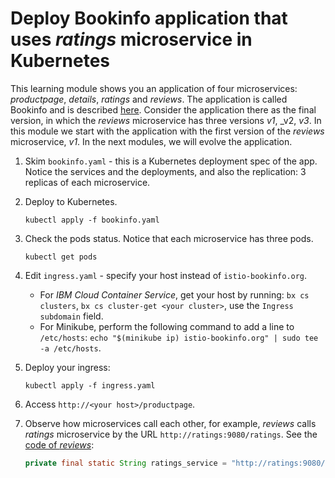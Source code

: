 # Deploy Bookinfo application that uses _ratings_ microservice in Kubernetes

This learning module shows you an application of four microservices: _productpage_, _details_, _ratings_ and _reviews_. The application is called Bookinfo and is described [here](https://istio.io/docs/guides/bookinfo.html). Consider the application there as the final version, in which the _reviews_ microservice has three versions _v1_, _v2, _v3_. In this module we start with the application with the first version of the _reviews_ microservice, _v1_. In the next modules, we will evolve the application.

1. Skim `bookinfo.yaml` - this is a Kubernetes deployment spec of the app. Notice the services and the deployments, and also the replication: 3 replicas of each microservice.

1. Deploy to Kubernetes.
   ```
   kubectl apply -f bookinfo.yaml
   ```
1. Check the pods status. Notice that each microservice has three pods.
   ```
   kubectl get pods
   ```
1. Edit `ingress.yaml` - specify your host instead of `istio-bookinfo.org`.
    * For _IBM Cloud Container Service_, get your host by running: `bx cs clusters`, `bx cs cluster-get <your cluster>`, use the `Ingress subdomain` field.
    * For Minikube, perform the following command to add a line to `/etc/hosts`: `echo "$(minikube ip) istio-bookinfo.org" | sudo tee -a /etc/hosts`.

1. Deploy your ingress:
   ```
   kubectl apply -f ingress.yaml
   ```

1. Access `http://<your host>/productpage`.

1. Observe how microservices call each other, for example, _reviews_ calls _ratings_ microservice by the URL `http://ratings:9080/ratings`. See the [code of _reviews_](https://github.com/istio/istio/blob/master/samples/bookinfo/src/reviews/reviews-application/src/main/java/application/rest/LibertyRestEndpoint.java):
   ```java
   private final static String ratings_service = "http://ratings:9080/ratings";
   ```
